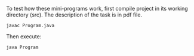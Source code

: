 To test how these mini-programs work, first compile project in its working directory (src).
The description of the task is in pdf file.
```
javac Program.java
```
Then execute: 
```
java Program
```
